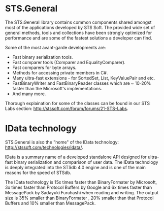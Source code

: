 # STS.General

The STS.General library contains common components shared amongst most of the applications developed by STS Soft.
The provided wide set of general methods, tools and collections have been strongly optimized for performance and are some of the fastest solutions a developer can find.

Some of the most avant-garde developments are:

* Fast binary serialization tools.
* Fast comparer tools (Comparer and EqualityComparer).
* Fast comparers for byte arrays.
* Methods for accessing private members in C#.
* Many ultra-fast extensions - for SortedSet<T>, List<T>, KeyValuePair<T> and etc.
* FastBinaryWriter and FastBinaryReader classes which are ~ 10-20% faster than the Microsoft's implementations.
* And many more.

Thorough explaination for some of the classes can be found in our STS Labs section: http://stssoft.com/forum/forums/21-STS-Labs.

# IData technology

STS.General is also the "home" of the IData technology: http://stssoft.com/technologies/idata/.

IData is a summary name of a developed standalone API designed for ultra-fast binary serialization and comparison of user data. The IData technology is deeply integrated into the STSdb 4.0 engine and is one of the main reasons for the speed of STSdb.

The IData technology is 15х times faster than BinaryFormater by Microsoft, 3x times faster than Protocol Buffers by Google and 6x times faster than MessagePack by Sadayuki Furuhashi when reading and writing. The output size is 35% smaller than BinaryFormater , 20% smaller than that Protocol Buffers and 10% smaller than MessagePack.
